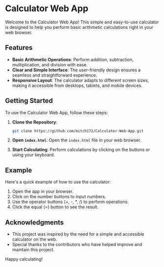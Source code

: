 # Calculator Web App

Welcome to the Calculator Web App! This simple and easy-to-use calculator is designed to help you perform basic arithmetic calculations right in your web browser.

## Features

- **Basic Arithmetic Operations**: Perform addition, subtraction, multiplication, and division with ease.
- **Clear and Simple Interface**: The user-friendly design ensures a seamless and straightforward experience.
- **Responsive Layout**: The calculator adapts to different screen sizes, making it accessible from desktops, tablets, and mobile devices.

## Getting Started

To use the Calculator Web App, follow these steps:

1. **Clone the Repository**: 
    ```bash
    git clone https://github.com/mitch172/Calculator-Web-App.git
    ```

2. **Open `index.html`**: 
    Open the `index.html` file in your web browser.

3. **Start Calculating**: 
    Perform calculations by clicking on the buttons or using your keyboard.

## Example

Here's a quick example of how to use the calculator:

1. Open the app in your browser.
2. Click on the number buttons to input numbers.
3. Use the operator buttons (+, -, *, /) to perform operations.
4. Click the equal (=) button to see the result.

## Acknowledgments

- This project was inspired by the need for a simple and accessible calculator on the web.
- Special thanks to the contributors who have helped improve and maintain this project.

Happy calculating!